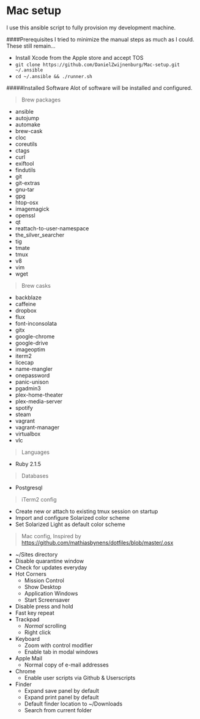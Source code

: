 Mac setup
========
I use this ansible script to fully provision my development machine.

####Prerequisites
I tried to minimize the manual steps as much as I could. These still remain...

- Install Xcode from the Apple store and accept TOS
- `git clone https://github.com/DanielZwijnenburg/Mac-setup.git ~/.ansible`
- `cd ~/.ansible && ./runner.sh`

#####Installed Software
Alot of software will be installed and configured.

>Brew packages

- ansible
- autojump
- automake
- brew-cask
- cloc
- coreutils
- ctags
- curl
- exiftool
- findutils
- git
- git-extras
- gnu-tar
- gpg
- htop-osx
- imagemagick
- openssl
- qt
- reattach-to-user-namespace
- the_silver_searcher
- tig
- tmate
- tmux
- v8
- vim
- wget

>Brew casks

- backblaze
- caffeine
- dropbox
- flux
- font-inconsolata
- gitx
- google-chrome
- google-drive
- imageoptim
- iterm2
- licecap
- name-mangler
- onepassword
- panic-unison
- pgadmin3
- plex-home-theater
- plex-media-server
- spotify
- steam
- vagrant
- vagrant-manager
- virtualbox
- vlc

> Languages

- Ruby 2.1.5

> Databases

- Postgresql

> iTerm2 config

- Create new or attach to existing tmux session on startup
- Import and configure Solarized color scheme
- Set Solarized Light as default color scheme

> Mac config, Inspired by https://github.com/mathiasbynens/dotfiles/blob/master/.osx

- ~/Sites directory
- Disable quarantine window
- Check for updates everyday
- Hot Corners
  - Mission Control
  - Show Desktop
  - Application Windows
  - Start Screensaver
- Disable press and hold
- Fast key repeat
- Trackpad
  - _Normal_ scrolling
  - Right click
- Keyboard
  - Zoom with control modifier
  - Enable tab in modal windows
- Apple Mail
  - Normal copy of e-mail addresses
- Chrome
  - Enable user scripts via Github & Userscripts
- Finder
  - Expand save panel by default
  - Expand print panel by default
  - Default finder location to ~/Downloads
  - Search from current folder
